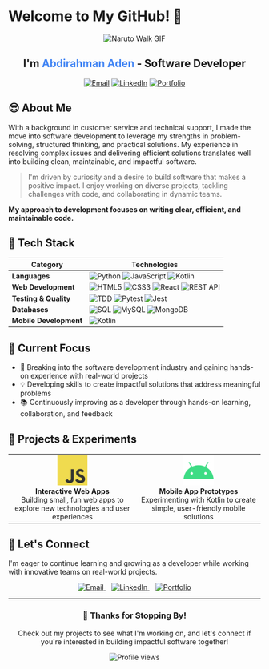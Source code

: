 # Welcome to My GitHub! 👋

<div align="center">
  <img src="https://github.com/user-attachments/assets/fad07b37-1873-4687-8867-93c9bc0332b5" alt="Naruto Walk GIF" width="500px">
  
  <h2>I'm <span style="color:#4285F4">Abdirahman Aden</span> - Software Developer</h2>
  
  [![Email](https://img.shields.io/badge/Email-mr.aaden10%40gmail.com-red?style=flat-square&logo=gmail)](mailto:mr.aaden10@gmail.com)
  [![LinkedIn](https://img.shields.io/badge/LinkedIn-Connect-blue?style=flat-square&logo=linkedin)](https://linkedin.com/in/yourprofile)
  [![Portfolio](https://img.shields.io/badge/Portfolio-Visit-brightgreen?style=flat-square&logo=github)](https://portfolio-website-woy7.onrender.com/)
</div>

## 😎 About Me

With a background in customer service and technical support, I made the move into software development to leverage my strengths in problem-solving, structured thinking, and practical solutions. My experience in resolving complex issues and delivering efficient solutions translates well into building clean, maintainable, and impactful software.

> I'm driven by curiosity and a desire to build software that makes a positive impact. I enjoy working on diverse projects, tackling challenges with code, and collaborating in dynamic teams.

**My approach to development focuses on writing clear, efficient, and maintainable code.**

## 🔧 Tech Stack

<div align="center">

| Category | Technologies |
|----------|-------------|
| **Languages** | ![Python](https://img.shields.io/badge/-Python-3776AB?style=flat-square&logo=python&logoColor=white) ![JavaScript](https://img.shields.io/badge/-JavaScript-F7DF1E?style=flat-square&logo=javascript&logoColor=black) ![Kotlin](https://img.shields.io/badge/-Kotlin-0095D5?style=flat-square&logo=kotlin&logoColor=white) |
| **Web Development** | ![HTML5](https://img.shields.io/badge/-HTML5-E34F26?style=flat-square&logo=html5&logoColor=white) ![CSS3](https://img.shields.io/badge/-CSS3-1572B6?style=flat-square&logo=css3&logoColor=white) ![React](https://img.shields.io/badge/-React-61DAFB?style=flat-square&logo=react&logoColor=black) ![REST API](https://img.shields.io/badge/-REST%20APIs-FF6C37?style=flat-square&logo=postman&logoColor=white) |
| **Testing & Quality** | ![TDD](https://img.shields.io/badge/-TDD-4479A1?style=flat-square) ![Pytest](https://img.shields.io/badge/-Pytest-0A9EDC?style=flat-square&logo=pytest&logoColor=white) ![Jest](https://img.shields.io/badge/-Jest-C21325?style=flat-square&logo=jest&logoColor=white) |
| **Databases** | ![SQL](https://img.shields.io/badge/-SQL-4479A1?style=flat-square&logo=mysql&logoColor=white) ![MySQL](https://img.shields.io/badge/-MySQL-4479A1?style=flat-square&logo=mysql&logoColor=white) ![MongoDB](https://img.shields.io/badge/-MongoDB-47A248?style=flat-square&logo=mongodb&logoColor=white) |
| **Mobile Development** | ![Kotlin](https://img.shields.io/badge/-Kotlin%20for%20Android-0095D5?style=flat-square&logo=android&logoColor=white) |

</div>

## 🎯 Current Focus

- 🚀 Breaking into the software development industry and gaining hands-on experience with real-world projects
- 💡 Developing skills to create impactful solutions that address meaningful problems
- 📚 Continuously improving as a developer through hands-on learning, collaboration, and feedback

## 🌱 Projects & Experiments

<div align="center">
  <table>
    <tr>
      <td align="center">
        <img src="https://raw.githubusercontent.com/github/explore/80688e429a7d4ef2fca1e82350fe8e3517d3494d/topics/javascript/javascript.png" width="60px" alt="Web Apps">
        <br>
        <b>Interactive Web Apps</b>
        <br>
        Building small, fun web apps to explore new technologies and user experiences
      </td>
      <td align="center">
        <img src="https://raw.githubusercontent.com/github/explore/80688e429a7d4ef2fca1e82350fe8e3517d3494d/topics/android/android.png" width="60px" alt="Mobile Apps">
        <br>
        <b>Mobile App Prototypes</b>
        <br>
        Experimenting with Kotlin to create simple, user-friendly mobile solutions
      </td>
    </tr>
  </table>
</div>

## 🤝 Let's Connect

I'm eager to continue learning and growing as a developer while working with innovative teams on real-world projects.

<div align="center">
  <a href="mailto:mr.aaden10@gmail.com">
    <img src="https://img.shields.io/badge/Email-Contact%20Me-red?style=for-the-badge&logo=gmail" alt="Email">
  </a>
  &nbsp;&nbsp;
  <a href="https://linkedin.com/in/yourprofile">
    <img src="https://img.shields.io/badge/LinkedIn-Connect-blue?style=for-the-badge&logo=linkedin" alt="LinkedIn">
  </a>
  &nbsp;&nbsp;
  <a href="https://portfolio-website-woy7.onrender.com/">
    <img src="https://img.shields.io/badge/Portfolio-Visit-brightgreen?style=for-the-badge&logo=github" alt="Portfolio">
  </a>
</div>

---

<div align="center">
  <h3>🚀 Thanks for Stopping By!</h3>
  <p>Check out my projects to see what I'm working on, and let's connect if you're interested in building impactful software together!</p>
  
  <img src="https://komarev.com/ghpvc/?username=aaden04&color=brightgreen" alt="Profile views">
</div>
